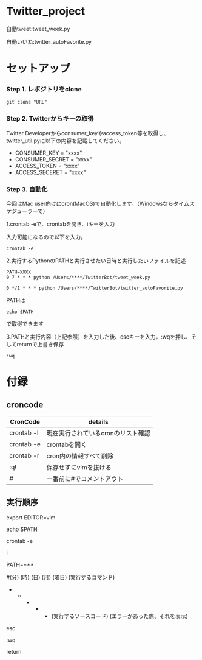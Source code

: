 # Twitter_project

自動tweet:tweet_week.py

自動いいね:twitter_autoFavorite.py

# セットアップ


### Step 1. レポジトリをclone
```
git clone "URL"
```
### Step 2. Twitterからキーの取得

Twitter Developerからconsumer_keyやaccess_token等を取得し、twitter_util.pyに以下の内容を記載してください。

- CONSUMER_KEY = "xxxx"
- CONSUMER_SECRET = "xxxx"
- ACCESS_TOKEN = "xxxx"
- ACCESS_SECERET = "xxxx"

### Step 3. 自動化

今回はMac user向けにcron(MacOS)で自動化します。（Windowsならタイムスケジューラーで）

1.crontab -eで、crontabを開き、iキーを入力

入力可能になるので以下を入力。
```
crontab -e
```
2.実行するPythonのPATHと実行させたい日時と実行したいファイルを記述
```
PATH=XXXX
0 7 * * * python /Users/****/TwitterBot/tweet_week.py

0 */1 * * * python /Users/****/TwitterBot/twitter_autoFavorite.py
```
PATHは
```
echo $PATH
```
で取得できます

3.PATHと実行内容（上記参照）を入力した後、escキーを入力。:wqを押し、そしてreturnで上書き保存
```
:wq
```

# 付録

## croncode


| **CronCode**       | details                            |
| ------------------ | ---------------------------------- |
| crontab -l         | 現在実行されているcronのリスト確認 |
| crontab -e         | crontabを開く                      |
| crontab -r         | cron内の情報すべて削除             |
| :q!                | 保存せずにvimを抜ける              |
| #                  | 一番前に#でコメントアウト          |

## 実行順序

export EDITOR=vim

echo $PATH

crontab -e

i

PATH=***

#(分) (時) (日) (月) (曜日)  (実行するコマンド)

* * * * * (実行するソースコード) (エラーがあった際、それを表示)

esc

:wq

return
